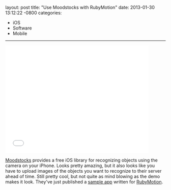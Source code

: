 layout: post
title:  "Use Moodstocks with RubyMotion"
date:   2013-01-30 13:12:22 -0800
categories:
  - iOS
  - Software
  - Mobile
---

<iframe class="embedly-embed" src="//cdn.embedly.com/widgets/media.html?src=https%3A%2F%2Fwww.youtube.com%2Fembed%2F4V6Nd2TS5n8%3Ffeature%3Doembed&url=https%3A%2F%2Fwww.youtube.com%2Fwatch%3Fv%3D4V6Nd2TS5n8&image=https%3A%2F%2Fi.ytimg.com%2Fvi%2F4V6Nd2TS5n8%2Fhqdefault.jpg&key=d815972c91e546edb5d2d02e509f8b1c&type=text%2Fhtml&schema=youtube" width="450" height="338" scrolling="no" frameborder="0" allowfullscreen></iframe>

 [Moodstocks](http://www.moodstocks.com)  provides a free iOS library for recognizing objects using the camera on your iPhone. Looks pretty amazing, but it also looks like you have to upload images of the objects you want to recognize to their server ahead of time. Still pretty cool, but not quite as mind blowing as the demo makes it look. They've just published a  [sample app](https://github.com/Moodstocks/moodstocks-rubymotion-demo-app)  written for  [RubyMotion](http://rubymotion.com). 

 
